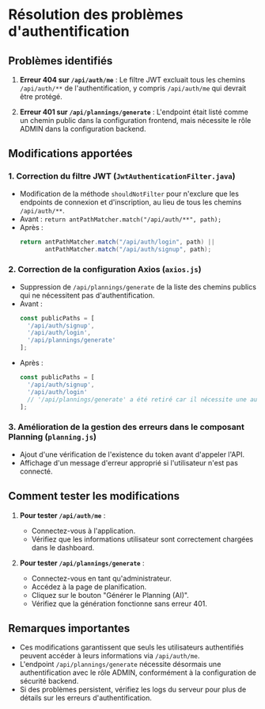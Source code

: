 # Résolution des problèmes d'authentification

## Problèmes identifiés

1. **Erreur 404 sur `/api/auth/me`** : Le filtre JWT excluait tous les chemins `/api/auth/**` de l'authentification, y compris `/api/auth/me` qui devrait être protégé.

2. **Erreur 401 sur `/api/plannings/generate`** : L'endpoint était listé comme un chemin public dans la configuration frontend, mais nécessite le rôle ADMIN dans la configuration backend.

## Modifications apportées

### 1. Correction du filtre JWT (`JwtAuthenticationFilter.java`)

- Modification de la méthode `shouldNotFilter` pour n'exclure que les endpoints de connexion et d'inscription, au lieu de tous les chemins `/api/auth/**`.
- Avant : `return antPathMatcher.match("/api/auth/**", path);`
- Après : 
  ```java
  return antPathMatcher.match("/api/auth/login", path) || 
         antPathMatcher.match("/api/auth/signup", path);
  ```

### 2. Correction de la configuration Axios (`axios.js`)

- Suppression de `/api/plannings/generate` de la liste des chemins publics qui ne nécessitent pas d'authentification.
- Avant :
  ```javascript
  const publicPaths = [
    '/api/auth/signup',
    '/api/auth/login',
    '/api/plannings/generate'
  ];
  ```
- Après :
  ```javascript
  const publicPaths = [
    '/api/auth/signup',
    '/api/auth/login'
    // '/api/plannings/generate' a été retiré car il nécessite une authentification
  ];
  ```

### 3. Amélioration de la gestion des erreurs dans le composant Planning (`planning.js`)

- Ajout d'une vérification de l'existence du token avant d'appeler l'API.
- Affichage d'un message d'erreur approprié si l'utilisateur n'est pas connecté.

## Comment tester les modifications

1. **Pour tester `/api/auth/me`** :
   - Connectez-vous à l'application.
   - Vérifiez que les informations utilisateur sont correctement chargées dans le dashboard.

2. **Pour tester `/api/plannings/generate`** :
   - Connectez-vous en tant qu'administrateur.
   - Accédez à la page de planification.
   - Cliquez sur le bouton "Générer le Planning (AI)".
   - Vérifiez que la génération fonctionne sans erreur 401.

## Remarques importantes

- Ces modifications garantissent que seuls les utilisateurs authentifiés peuvent accéder à leurs informations via `/api/auth/me`.
- L'endpoint `/api/plannings/generate` nécessite désormais une authentification avec le rôle ADMIN, conformément à la configuration de sécurité backend.
- Si des problèmes persistent, vérifiez les logs du serveur pour plus de détails sur les erreurs d'authentification.